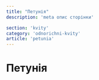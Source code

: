 ```yaml
---
title: "Петунія"
description: 'meta опис сторінки'

section: 'kvity'
category: 'odnorichni-kvity'
article: 'petunia'
---
```


# Петунія